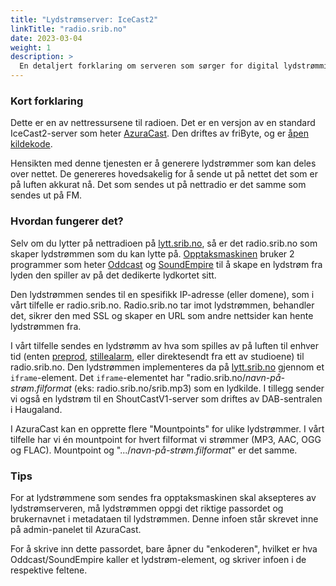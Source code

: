 ```yaml
---
title: "Lydstrømserver: IceCast2"
linkTitle: "radio.srib.no"
date: 2023-03-04
weight: 1
description: >
  En detaljert forklaring om serveren som sørger for digital lydstrømming av radiosendinger.
---
```


### Kort forklaring

Dette er en av nettressursene til radioen. Det er en versjon av en standard IceCast2-server som heter [AzuraCast](https://docs.azuracast.com/en/home). Den driftes av friByte, og er [åpen kildekode](https://github.com/AzuraCast/AzuraCast).

Hensikten med denne tjenesten er å generere lydstrømmer som kan deles over nettet. De genereres hovedsakelig for å sende ut på nettet det som er på luften akkurat nå. Det som sendes ut på nettradio er det samme som sendes ut på FM.

### Hvordan fungerer det?

Selv om du lytter på nettradioen på [lytt.srib.no](/docs/webservices/lytt), så er det radio.srib.no som skaper lydstrømmen som du kan lytte på. [Opptaksmaskinen](/docs/computers/serverrom/opptak) bruker 2 programmer som heter [Oddcast](/docs/software/oddcast) og [SoundEmpire](/docs/software/soundempire) til å skape en lydstrøm fra lyden den spiller av på det dedikerte lydkortet sitt. 

Den lydstrømmen sendes til en spesifikk IP-adresse (eller domene), som i vårt tilfelle er radio.srib.no. Radio.srib.no tar imot lydstrømmen, behandler det, sikrer den med SSL og skaper en URL som andre nettsider kan hente lydstrømmen fra. 

I vårt tilfelle sendes en lydstrømm av hva som spilles av på luften til enhver tid (enten [preprod](/docs/computers/serverrom/preprod), [stillealarm](/docs/computers/serverrom/opptak/#stille-alarm), eller direktesendt fra ett av studioene) til radio.srib.no. Den lydstrømmen implementeres da på [lytt.srib.no](/docs/webservices/lytt) gjennom et `iframe`-element. Det `iframe`-elementet har "radio.srib.no/_navn-på-strøm_._filformat_ (eks: radio.srib.no/srib.mp3) som en lydkilde. I tillegg sender vi også en lydstrøm til en ShoutCastV1-server som driftes av DAB-sentralen i Haugaland.

I AzuraCast kan en opprette flere "Mountpoints" for ulike lydstrømmer. I vårt tilfelle har vi én mountpoint for hvert filformat vi strømmer (MP3, AAC, OGG og FLAC). Mountpoint og ".../_navn-på-strøm_._filformat_" er det samme.

### Tips

For at lydstrømmene som sendes fra opptaksmaskinen skal aksepteres av lydstrømserveren, må lydstrømmen oppgi det riktige passordet og brukernavnet i metadataen til lydstrømmen. Denne infoen står skrevet inne på admin-panelet til AzuraCast. 

For å skrive inn dette passordet, bare åpner du "enkoderen", hvilket er hva Oddcast/SoundEmpire kaller et lydstrøm-element, og skriver infoen i de respektive feltene. 